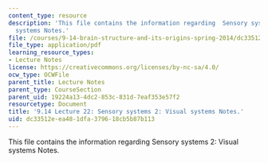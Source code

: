 ```yaml
---
content_type: resource
description: 'This file contains the information regarding  Sensory systems 2: Visual
  systems Notes.'
file: /courses/9-14-brain-structure-and-its-origins-spring-2014/dc33512eea481dfa379618cb5b87b113_MIT9_14S14_Lecture22.pdf
file_type: application/pdf
learning_resource_types:
- Lecture Notes
license: https://creativecommons.org/licenses/by-nc-sa/4.0/
ocw_type: OCWFile
parent_title: Lecture Notes
parent_type: CourseSection
parent_uid: 19224a13-4dc2-853c-831d-7eaf353e57f2
resourcetype: Document
title: '9.14 Lecture 22: Sensory systems 2: Visual systems Notes.'
uid: dc33512e-ea48-1dfa-3796-18cb5b87b113
---
```

This file contains the information regarding  Sensory systems 2: Visual systems Notes.